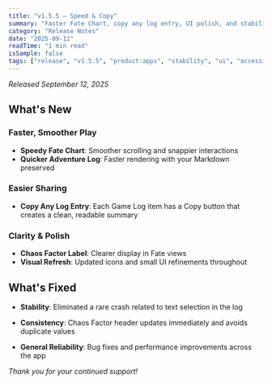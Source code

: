 ```yaml
---
title: "v1.5.5 — Speed & Copy"
summary: "Faster Fate Chart, copy any log entry, UI polish, and stability"
category: "Release Notes"
date: "2025-09-12"
readTime: "1 min read"
isSample: false
tags: ["release", "v1.5.5", "product:apps", "stability", "ui", "accessibility"]
---
```


*Released September 12, 2025*

## What's New

### Faster, Smoother Play
- **Speedy Fate Chart**: Smoother scrolling and snappier interactions
- **Quicker Adventure Log**: Faster rendering with your Markdown preserved
### Easier Sharing
- **Copy Any Log Entry**: Each Game Log item has a Copy button that creates a clean, readable summary
### Clarity & Polish
- **Chaos Factor Label**: Clearer display in Fate views
- **Visual Refresh**: Updated icons and small UI refinements throughout

## What's Fixed
- **Stability**: Eliminated a rare crash related to text selection in the log
- **Consistency**: Chaos Factor header updates immediately and avoids duplicate values

- **General Reliability**: Bug fixes and performance improvements across the app

*Thank you for your continued support!*

